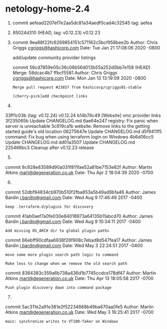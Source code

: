 # netology-home-2.4
1.	commit aefead2207ef7e2aa5dc81a34aedf0cad4c32545
 	tag: aefea

2.	85024d310 (HEAD, tag: v0.12.23) v0.12.23
3.	commit 9ea88f22fc6269854151c571162c5bcf958bee2b
	Author: Chris Griggs <cgriggs@hashicorp.com>
	Date:   Tue Jan 21 17:08:06 2020 -0800

   	 add/update community provider listings

	commit 56cd7859e05c36c06b56d013b55a252d0bb7e158 (HEAD)
	Merge: 58dcac4b7 ffbcf5581
	Author: Chris Griggs <cgriggs@hashicorp.com>
	Date:   Mon Jan 13 13:19:09 2020 -0800

    	Merge pull request #23857 from hashicorp/cgriggs01-stable
    
    	[cherry-pick]add checkpoint links
	
4.
33ff1c03b (tag: v0.12.24) v0.12.24
b14b74c49 [Website] vmc provider links
3f235065b Update CHANGELOG.md
6ae64e247 registry: Fix panic when server is unreachable
5c619ca1b website: Remove links to the getting started guide's old location
06275647e Update CHANGELOG.md
d5f9411f5 command: Fix bug when using terraform login on Windows
4b6d06cc5 Update CHANGELOG.md
dd01a3507 Update CHANGELOG.md	
225466bc3 Cleanup after v0.12.23 release

5.
commit 8c928e83589d90a031f811fae52a81be7153e82f
Author: Martin Atkins <mart@degeneration.co.uk>
Date:   Thu Apr 2 18:04:39 2020 -0700

6.
commit 52dbf94834cb970b510f2fba853a5b49ad9b1a46
Author: James Bardin <j.bardin@gmail.com>
Date:   Wed Aug 9 17:46:49 2017 -0400

    keep .terraform.d/plugins for discovery
   
commit 41ab0aef7a0fe030e84018973a64135b11abcd70
Author: James Bardin <j.bardin@gmail.com>
Date:   Wed Aug 9 10:34:11 2017 -0400

    Add missing OS_ARCH dir to global plugin paths
    
commit 66ebff90cdfaa6938f26f908c7ebad8d547fea17
Author: James Bardin <j.bardin@gmail.com>
Date:   Wed May 3 22:24:51 2017 -0400

    move some more plugin search path logic to command
    
    Make less to change when we remove the old search path

commit 8364383c359a6b738a436d1b7745ccdce178df47
Author: Martin Atkins <mart@degeneration.co.uk>
Date:   Thu Apr 13 18:05:58 2017 -0700

    Push plugin discovery down into command package

7. 
commit 5ac311e2a91e381e2f52234668b49ba670aa0fe5
Author: Martin Atkins <mart@degeneration.co.uk>
Date:   Wed May 3 16:25:41 2017 -0700

    main: synchronize writes to VT100-faker on Windows
